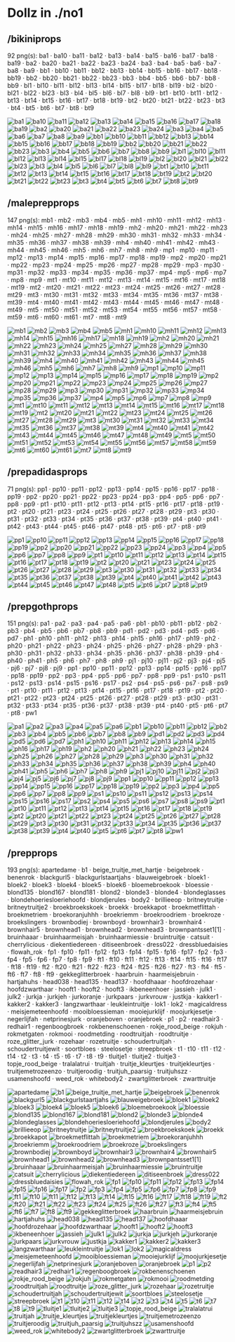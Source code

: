 # Dollz in ./no1

## /bikiniprops

92 png(s): ba1 · ba10 · ba11 · ba12 · ba13 · ba14 · ba15 · ba16 · ba17 · ba18 · ba19 · ba2 · ba20 · ba21 · ba22 · ba23 · ba24 · ba3 · ba4 · ba5 · ba6 · ba7 · ba8 · ba9 · bb1 · bb10 · bb11 · bb12 · bb13 · bb14 · bb15 · bb16 · bb17 · bb18 · bb19 · bb2 · bb20 · bb21 · bb22 · bb23 · bb3 · bb4 · bb5 · bb6 · bb7 · bb8 · bb9 · bl1 · bl10 · bl11 · bl12 · bl13 · bl14 · bl15 · bl17 · bl18 · bl19 · bl2 · bl20 · bl21 · bl22 · bl23 · bl3 · bl4 · bl5 · bl6 · bl7 · bl8 · bl9 · bt1 · bt10 · bt11 · bt12 · bt13 · bt14 · bt15 · bt16 · bt17 · bt18 · bt19 · bt2 · bt20 · bt21 · bt22 · bt23 · bt3 · bt4 · bt5 · bt6 · bt7 · bt8 · bt9

![](bikiniprops/ba1.png "ba1") ![](bikiniprops/ba10.png "ba10") ![](bikiniprops/ba11.png "ba11") ![](bikiniprops/ba12.png "ba12") ![](bikiniprops/ba13.png "ba13") ![](bikiniprops/ba14.png "ba14") ![](bikiniprops/ba15.png "ba15") ![](bikiniprops/ba16.png "ba16") ![](bikiniprops/ba17.png "ba17") ![](bikiniprops/ba18.png "ba18") ![](bikiniprops/ba19.png "ba19") ![](bikiniprops/ba2.png "ba2") ![](bikiniprops/ba20.png "ba20") ![](bikiniprops/ba21.png "ba21") ![](bikiniprops/ba22.png "ba22") ![](bikiniprops/ba23.png "ba23") ![](bikiniprops/ba24.png "ba24") ![](bikiniprops/ba3.png "ba3") ![](bikiniprops/ba4.png "ba4") ![](bikiniprops/ba5.png "ba5") ![](bikiniprops/ba6.png "ba6") ![](bikiniprops/ba7.png "ba7") ![](bikiniprops/ba8.png "ba8") ![](bikiniprops/ba9.png "ba9") ![](bikiniprops/bb1.png "bb1") ![](bikiniprops/bb10.png "bb10") ![](bikiniprops/bb11.png "bb11") ![](bikiniprops/bb12.png "bb12") ![](bikiniprops/bb13.png "bb13") ![](bikiniprops/bb14.png "bb14") ![](bikiniprops/bb15.png "bb15") ![](bikiniprops/bb16.png "bb16") ![](bikiniprops/bb17.png "bb17") ![](bikiniprops/bb18.png "bb18") ![](bikiniprops/bb19.png "bb19") ![](bikiniprops/bb2.png "bb2") ![](bikiniprops/bb20.png "bb20") ![](bikiniprops/bb21.png "bb21") ![](bikiniprops/bb22.png "bb22") ![](bikiniprops/bb23.png "bb23") ![](bikiniprops/bb3.png "bb3") ![](bikiniprops/bb4.png "bb4") ![](bikiniprops/bb5.png "bb5") ![](bikiniprops/bb6.png "bb6") ![](bikiniprops/bb7.png "bb7") ![](bikiniprops/bb8.png "bb8") ![](bikiniprops/bb9.png "bb9") ![](bikiniprops/bl1.png "bl1") ![](bikiniprops/bl10.png "bl10") ![](bikiniprops/bl11.png "bl11") ![](bikiniprops/bl12.png "bl12") ![](bikiniprops/bl13.png "bl13") ![](bikiniprops/bl14.png "bl14") ![](bikiniprops/bl15.png "bl15") ![](bikiniprops/bl17.png "bl17") ![](bikiniprops/bl18.png "bl18") ![](bikiniprops/bl19.png "bl19") ![](bikiniprops/bl2.png "bl2") ![](bikiniprops/bl20.png "bl20") ![](bikiniprops/bl21.png "bl21") ![](bikiniprops/bl22.png "bl22") ![](bikiniprops/bl23.png "bl23") ![](bikiniprops/bl3.png "bl3") ![](bikiniprops/bl4.png "bl4") ![](bikiniprops/bl5.png "bl5") ![](bikiniprops/bl6.png "bl6") ![](bikiniprops/bl7.png "bl7") ![](bikiniprops/bl8.png "bl8") ![](bikiniprops/bl9.png "bl9") ![](bikiniprops/bt1.png "bt1") ![](bikiniprops/bt10.png "bt10") ![](bikiniprops/bt11.png "bt11") ![](bikiniprops/bt12.png "bt12") ![](bikiniprops/bt13.png "bt13") ![](bikiniprops/bt14.png "bt14") ![](bikiniprops/bt15.png "bt15") ![](bikiniprops/bt16.png "bt16") ![](bikiniprops/bt17.png "bt17") ![](bikiniprops/bt18.png "bt18") ![](bikiniprops/bt19.png "bt19") ![](bikiniprops/bt2.png "bt2") ![](bikiniprops/bt20.png "bt20") ![](bikiniprops/bt21.png "bt21") ![](bikiniprops/bt22.png "bt22") ![](bikiniprops/bt23.png "bt23") ![](bikiniprops/bt3.png "bt3") ![](bikiniprops/bt4.png "bt4") ![](bikiniprops/bt5.png "bt5") ![](bikiniprops/bt6.png "bt6") ![](bikiniprops/bt7.png "bt7") ![](bikiniprops/bt8.png "bt8") ![](bikiniprops/bt9.png "bt9")

## /maleprepprops

147 png(s): mb1 · mb2 · mb3 · mb4 · mb5 · mh1 · mh10 · mh11 · mh12 · mh13 · mh14 · mh15 · mh16 · mh17 · mh18 · mh19 · mh2 · mh20 · mh21 · mh22 · mh23 · mh24 · mh25 · mh27 · mh28 · mh29 · mh30 · mh31 · mh32 · mh33 · mh34 · mh35 · mh36 · mh37 · mh38 · mh39 · mh4 · mh40 · mh41 · mh42 · mh43 · mh44 · mh45 · mh46 · mh5 · mh6 · mh7 · mh8 · mh9 · mp1 · mp10 · mp11 · mp12 · mp13 · mp14 · mp15 · mp16 · mp17 · mp18 · mp19 · mp2 · mp20 · mp21 · mp22 · mp23 · mp24 · mp25 · mp26 · mp27 · mp28 · mp29 · mp3 · mp30 · mp31 · mp32 · mp33 · mp34 · mp35 · mp36 · mp37 · mp4 · mp5 · mp6 · mp7 · mp8 · mp9 · mt1 · mt10 · mt11 · mt12 · mt13 · mt14 · mt15 · mt16 · mt17 · mt18 · mt19 · mt2 · mt20 · mt21 · mt22 · mt23 · mt24 · mt25 · mt26 · mt27 · mt28 · mt29 · mt3 · mt30 · mt31 · mt32 · mt33 · mt34 · mt35 · mt36 · mt37 · mt38 · mt39 · mt4 · mt40 · mt41 · mt42 · mt43 · mt44 · mt45 · mt46 · mt47 · mt48 · mt49 · mt5 · mt50 · mt51 · mt52 · mt53 · mt54 · mt55 · mt56 · mt57 · mt58 · mt59 · mt6 · mt60 · mt61 · mt7 · mt8 · mt9

![](maleprepprops/mb1.png "mb1") ![](maleprepprops/mb2.png "mb2") ![](maleprepprops/mb3.png "mb3") ![](maleprepprops/mb4.png "mb4") ![](maleprepprops/mb5.png "mb5") ![](maleprepprops/mh1.png "mh1") ![](maleprepprops/mh10.png "mh10") ![](maleprepprops/mh11.png "mh11") ![](maleprepprops/mh12.png "mh12") ![](maleprepprops/mh13.png "mh13") ![](maleprepprops/mh14.png "mh14") ![](maleprepprops/mh15.png "mh15") ![](maleprepprops/mh16.png "mh16") ![](maleprepprops/mh17.png "mh17") ![](maleprepprops/mh18.png "mh18") ![](maleprepprops/mh19.png "mh19") ![](maleprepprops/mh2.png "mh2") ![](maleprepprops/mh20.png "mh20") ![](maleprepprops/mh21.png "mh21") ![](maleprepprops/mh22.png "mh22") ![](maleprepprops/mh23.png "mh23") ![](maleprepprops/mh24.png "mh24") ![](maleprepprops/mh25.png "mh25") ![](maleprepprops/mh27.png "mh27") ![](maleprepprops/mh28.png "mh28") ![](maleprepprops/mh29.png "mh29") ![](maleprepprops/mh30.png "mh30") ![](maleprepprops/mh31.png "mh31") ![](maleprepprops/mh32.png "mh32") ![](maleprepprops/mh33.png "mh33") ![](maleprepprops/mh34.png "mh34") ![](maleprepprops/mh35.png "mh35") ![](maleprepprops/mh36.png "mh36") ![](maleprepprops/mh37.png "mh37") ![](maleprepprops/mh38.png "mh38") ![](maleprepprops/mh39.png "mh39") ![](maleprepprops/mh4.png "mh4") ![](maleprepprops/mh40.png "mh40") ![](maleprepprops/mh41.png "mh41") ![](maleprepprops/mh42.png "mh42") ![](maleprepprops/mh43.png "mh43") ![](maleprepprops/mh44.png "mh44") ![](maleprepprops/mh45.png "mh45") ![](maleprepprops/mh46.png "mh46") ![](maleprepprops/mh5.png "mh5") ![](maleprepprops/mh6.png "mh6") ![](maleprepprops/mh7.png "mh7") ![](maleprepprops/mh8.png "mh8") ![](maleprepprops/mh9.png "mh9") ![](maleprepprops/mp1.png "mp1") ![](maleprepprops/mp10.png "mp10") ![](maleprepprops/mp11.png "mp11") ![](maleprepprops/mp12.png "mp12") ![](maleprepprops/mp13.png "mp13") ![](maleprepprops/mp14.png "mp14") ![](maleprepprops/mp15.png "mp15") ![](maleprepprops/mp16.png "mp16") ![](maleprepprops/mp17.png "mp17") ![](maleprepprops/mp18.png "mp18") ![](maleprepprops/mp19.png "mp19") ![](maleprepprops/mp2.png "mp2") ![](maleprepprops/mp20.png "mp20") ![](maleprepprops/mp21.png "mp21") ![](maleprepprops/mp22.png "mp22") ![](maleprepprops/mp23.png "mp23") ![](maleprepprops/mp24.png "mp24") ![](maleprepprops/mp25.png "mp25") ![](maleprepprops/mp26.png "mp26") ![](maleprepprops/mp27.png "mp27") ![](maleprepprops/mp28.png "mp28") ![](maleprepprops/mp29.png "mp29") ![](maleprepprops/mp3.png "mp3") ![](maleprepprops/mp30.png "mp30") ![](maleprepprops/mp31.png "mp31") ![](maleprepprops/mp32.png "mp32") ![](maleprepprops/mp33.png "mp33") ![](maleprepprops/mp34.png "mp34") ![](maleprepprops/mp35.png "mp35") ![](maleprepprops/mp36.png "mp36") ![](maleprepprops/mp37.png "mp37") ![](maleprepprops/mp4.png "mp4") ![](maleprepprops/mp5.png "mp5") ![](maleprepprops/mp6.png "mp6") ![](maleprepprops/mp7.png "mp7") ![](maleprepprops/mp8.png "mp8") ![](maleprepprops/mp9.png "mp9") ![](maleprepprops/mt1.png "mt1") ![](maleprepprops/mt10.png "mt10") ![](maleprepprops/mt11.png "mt11") ![](maleprepprops/mt12.png "mt12") ![](maleprepprops/mt13.png "mt13") ![](maleprepprops/mt14.png "mt14") ![](maleprepprops/mt15.png "mt15") ![](maleprepprops/mt16.png "mt16") ![](maleprepprops/mt17.png "mt17") ![](maleprepprops/mt18.png "mt18") ![](maleprepprops/mt19.png "mt19") ![](maleprepprops/mt2.png "mt2") ![](maleprepprops/mt20.png "mt20") ![](maleprepprops/mt21.png "mt21") ![](maleprepprops/mt22.png "mt22") ![](maleprepprops/mt23.png "mt23") ![](maleprepprops/mt24.png "mt24") ![](maleprepprops/mt25.png "mt25") ![](maleprepprops/mt26.png "mt26") ![](maleprepprops/mt27.png "mt27") ![](maleprepprops/mt28.png "mt28") ![](maleprepprops/mt29.png "mt29") ![](maleprepprops/mt3.png "mt3") ![](maleprepprops/mt30.png "mt30") ![](maleprepprops/mt31.png "mt31") ![](maleprepprops/mt32.png "mt32") ![](maleprepprops/mt33.png "mt33") ![](maleprepprops/mt34.png "mt34") ![](maleprepprops/mt35.png "mt35") ![](maleprepprops/mt36.png "mt36") ![](maleprepprops/mt37.png "mt37") ![](maleprepprops/mt38.png "mt38") ![](maleprepprops/mt39.png "mt39") ![](maleprepprops/mt4.png "mt4") ![](maleprepprops/mt40.png "mt40") ![](maleprepprops/mt41.png "mt41") ![](maleprepprops/mt42.png "mt42") ![](maleprepprops/mt43.png "mt43") ![](maleprepprops/mt44.png "mt44") ![](maleprepprops/mt45.png "mt45") ![](maleprepprops/mt46.png "mt46") ![](maleprepprops/mt47.png "mt47") ![](maleprepprops/mt48.png "mt48") ![](maleprepprops/mt49.png "mt49") ![](maleprepprops/mt5.png "mt5") ![](maleprepprops/mt50.png "mt50") ![](maleprepprops/mt51.png "mt51") ![](maleprepprops/mt52.png "mt52") ![](maleprepprops/mt53.png "mt53") ![](maleprepprops/mt54.png "mt54") ![](maleprepprops/mt55.png "mt55") ![](maleprepprops/mt56.png "mt56") ![](maleprepprops/mt57.png "mt57") ![](maleprepprops/mt58.png "mt58") ![](maleprepprops/mt59.png "mt59") ![](maleprepprops/mt6.png "mt6") ![](maleprepprops/mt60.png "mt60") ![](maleprepprops/mt61.png "mt61") ![](maleprepprops/mt7.png "mt7") ![](maleprepprops/mt8.png "mt8") ![](maleprepprops/mt9.png "mt9")

## /prepadidasprops

71 png(s): pp1 · pp10 · pp11 · pp12 · pp13 · pp14 · pp15 · pp16 · pp17 · pp18 · pp19 · pp2 · pp20 · pp21 · pp22 · pp23 · pp24 · pp3 · pp4 · pp5 · pp6 · pp7 · pp8 · pp9 · pt1 · pt10 · pt11 · pt12 · pt13 · pt14 · pt15 · pt16 · pt17 · pt18 · pt19 · pt2 · pt20 · pt21 · pt23 · pt24 · pt25 · pt26 · pt27 · pt28 · pt29 · pt3 · pt30 · pt31 · pt32 · pt33 · pt34 · pt35 · pt36 · pt37 · pt38 · pt39 · pt4 · pt40 · pt41 · pt42 · pt43 · pt44 · pt45 · pt46 · pt47 · pt48 · pt5 · pt6 · pt7 · pt8 · pt9

![](prepadidasprops/pp1.png "pp1") ![](prepadidasprops/pp10.png "pp10") ![](prepadidasprops/pp11.png "pp11") ![](prepadidasprops/pp12.png "pp12") ![](prepadidasprops/pp13.png "pp13") ![](prepadidasprops/pp14.png "pp14") ![](prepadidasprops/pp15.png "pp15") ![](prepadidasprops/pp16.png "pp16") ![](prepadidasprops/pp17.png "pp17") ![](prepadidasprops/pp18.png "pp18") ![](prepadidasprops/pp19.png "pp19") ![](prepadidasprops/pp2.png "pp2") ![](prepadidasprops/pp20.png "pp20") ![](prepadidasprops/pp21.png "pp21") ![](prepadidasprops/pp22.png "pp22") ![](prepadidasprops/pp23.png "pp23") ![](prepadidasprops/pp24.png "pp24") ![](prepadidasprops/pp3.png "pp3") ![](prepadidasprops/pp4.png "pp4") ![](prepadidasprops/pp5.png "pp5") ![](prepadidasprops/pp6.png "pp6") ![](prepadidasprops/pp7.png "pp7") ![](prepadidasprops/pp8.png "pp8") ![](prepadidasprops/pp9.png "pp9") ![](prepadidasprops/pt1.png "pt1") ![](prepadidasprops/pt10.png "pt10") ![](prepadidasprops/pt11.png "pt11") ![](prepadidasprops/pt12.png "pt12") ![](prepadidasprops/pt13.png "pt13") ![](prepadidasprops/pt14.png "pt14") ![](prepadidasprops/pt15.png "pt15") ![](prepadidasprops/pt16.png "pt16") ![](prepadidasprops/pt17.png "pt17") ![](prepadidasprops/pt18.png "pt18") ![](prepadidasprops/pt19.png "pt19") ![](prepadidasprops/pt2.png "pt2") ![](prepadidasprops/pt20.png "pt20") ![](prepadidasprops/pt21.png "pt21") ![](prepadidasprops/pt23.png "pt23") ![](prepadidasprops/pt24.png "pt24") ![](prepadidasprops/pt25.png "pt25") ![](prepadidasprops/pt26.png "pt26") ![](prepadidasprops/pt27.png "pt27") ![](prepadidasprops/pt28.png "pt28") ![](prepadidasprops/pt29.png "pt29") ![](prepadidasprops/pt3.png "pt3") ![](prepadidasprops/pt30.png "pt30") ![](prepadidasprops/pt31.png "pt31") ![](prepadidasprops/pt32.png "pt32") ![](prepadidasprops/pt33.png "pt33") ![](prepadidasprops/pt34.png "pt34") ![](prepadidasprops/pt35.png "pt35") ![](prepadidasprops/pt36.png "pt36") ![](prepadidasprops/pt37.png "pt37") ![](prepadidasprops/pt38.png "pt38") ![](prepadidasprops/pt39.png "pt39") ![](prepadidasprops/pt4.png "pt4") ![](prepadidasprops/pt40.png "pt40") ![](prepadidasprops/pt41.png "pt41") ![](prepadidasprops/pt42.png "pt42") ![](prepadidasprops/pt43.png "pt43") ![](prepadidasprops/pt44.png "pt44") ![](prepadidasprops/pt45.png "pt45") ![](prepadidasprops/pt46.png "pt46") ![](prepadidasprops/pt47.png "pt47") ![](prepadidasprops/pt48.png "pt48") ![](prepadidasprops/pt5.png "pt5") ![](prepadidasprops/pt6.png "pt6") ![](prepadidasprops/pt7.png "pt7") ![](prepadidasprops/pt8.png "pt8") ![](prepadidasprops/pt9.png "pt9")

## /prepgothprops

151 png(s): pa1 · pa2 · pa3 · pa4 · pa5 · pa6 · pb1 · pb10 · pb11 · pb12 · pb2 · pb3 · pb4 · pb5 · pb6 · pb7 · pb8 · pb9 · pd1 · pd2 · pd3 · pd4 · pd5 · pd6 · pd7 · ph1 · ph10 · ph11 · ph12 · ph13 · ph14 · ph15 · ph16 · ph17 · ph19 · ph2 · ph20 · ph21 · ph22 · ph23 · ph24 · ph25 · ph26 · ph27 · ph28 · ph29 · ph3 · ph30 · ph31 · ph32 · ph33 · ph34 · ph35 · ph36 · ph37 · ph38 · ph39 · ph4 · ph40 · ph41 · ph5 · ph6 · ph7 · ph8 · ph9 · pj1 · pj10 · pj11 · pj2 · pj3 · pj4 · pj5 · pj6 · pj7 · pj8 · pj9 · pp1 · pp10 · pp11 · pp12 · pp13 · pp14 · pp15 · pp16 · pp17 · pp18 · pp19 · pp2 · pp3 · pp4 · pp5 · pp6 · pp7 · pp8 · pp9 · ps1 · ps10 · ps11 · ps12 · ps13 · ps14 · ps15 · ps16 · ps17 · ps2 · ps4 · ps5 · ps6 · ps7 · ps8 · ps9 · pt1 · pt10 · pt11 · pt12 · pt13 · pt14 · pt15 · pt16 · pt17 · pt18 · pt19 · pt2 · pt20 · pt21 · pt22 · pt23 · pt24 · pt25 · pt26 · pt27 · pt28 · pt29 · pt3 · pt30 · pt31 · pt32 · pt33 · pt34 · pt35 · pt36 · pt37 · pt38 · pt39 · pt4 · pt40 · pt5 · pt6 · pt7 · pt8 · pw1

![](prepgothprops/pa1.png "pa1") ![](prepgothprops/pa2.png "pa2") ![](prepgothprops/pa3.png "pa3") ![](prepgothprops/pa4.png "pa4") ![](prepgothprops/pa5.png "pa5") ![](prepgothprops/pa6.png "pa6") ![](prepgothprops/pb1.png "pb1") ![](prepgothprops/pb10.png "pb10") ![](prepgothprops/pb11.png "pb11") ![](prepgothprops/pb12.png "pb12") ![](prepgothprops/pb2.png "pb2") ![](prepgothprops/pb3.png "pb3") ![](prepgothprops/pb4.png "pb4") ![](prepgothprops/pb5.png "pb5") ![](prepgothprops/pb6.png "pb6") ![](prepgothprops/pb7.png "pb7") ![](prepgothprops/pb8.png "pb8") ![](prepgothprops/pb9.png "pb9") ![](prepgothprops/pd1.png "pd1") ![](prepgothprops/pd2.png "pd2") ![](prepgothprops/pd3.png "pd3") ![](prepgothprops/pd4.png "pd4") ![](prepgothprops/pd5.png "pd5") ![](prepgothprops/pd6.png "pd6") ![](prepgothprops/pd7.png "pd7") ![](prepgothprops/ph1.png "ph1") ![](prepgothprops/ph10.png "ph10") ![](prepgothprops/ph11.png "ph11") ![](prepgothprops/ph12.png "ph12") ![](prepgothprops/ph13.png "ph13") ![](prepgothprops/ph14.png "ph14") ![](prepgothprops/ph15.png "ph15") ![](prepgothprops/ph16.png "ph16") ![](prepgothprops/ph17.png "ph17") ![](prepgothprops/ph19.png "ph19") ![](prepgothprops/ph2.png "ph2") ![](prepgothprops/ph20.png "ph20") ![](prepgothprops/ph21.png "ph21") ![](prepgothprops/ph22.png "ph22") ![](prepgothprops/ph23.png "ph23") ![](prepgothprops/ph24.png "ph24") ![](prepgothprops/ph25.png "ph25") ![](prepgothprops/ph26.png "ph26") ![](prepgothprops/ph27.png "ph27") ![](prepgothprops/ph28.png "ph28") ![](prepgothprops/ph29.png "ph29") ![](prepgothprops/ph3.png "ph3") ![](prepgothprops/ph30.png "ph30") ![](prepgothprops/ph31.png "ph31") ![](prepgothprops/ph32.png "ph32") ![](prepgothprops/ph33.png "ph33") ![](prepgothprops/ph34.png "ph34") ![](prepgothprops/ph35.png "ph35") ![](prepgothprops/ph36.png "ph36") ![](prepgothprops/ph37.png "ph37") ![](prepgothprops/ph38.png "ph38") ![](prepgothprops/ph39.png "ph39") ![](prepgothprops/ph4.png "ph4") ![](prepgothprops/ph40.png "ph40") ![](prepgothprops/ph41.png "ph41") ![](prepgothprops/ph5.png "ph5") ![](prepgothprops/ph6.png "ph6") ![](prepgothprops/ph7.png "ph7") ![](prepgothprops/ph8.png "ph8") ![](prepgothprops/ph9.png "ph9") ![](prepgothprops/pj1.png "pj1") ![](prepgothprops/pj10.png "pj10") ![](prepgothprops/pj11.png "pj11") ![](prepgothprops/pj2.png "pj2") ![](prepgothprops/pj3.png "pj3") ![](prepgothprops/pj4.png "pj4") ![](prepgothprops/pj5.png "pj5") ![](prepgothprops/pj6.png "pj6") ![](prepgothprops/pj7.png "pj7") ![](prepgothprops/pj8.png "pj8") ![](prepgothprops/pj9.png "pj9") ![](prepgothprops/pp1.png "pp1") ![](prepgothprops/pp10.png "pp10") ![](prepgothprops/pp11.png "pp11") ![](prepgothprops/pp12.png "pp12") ![](prepgothprops/pp13.png "pp13") ![](prepgothprops/pp14.png "pp14") ![](prepgothprops/pp15.png "pp15") ![](prepgothprops/pp16.png "pp16") ![](prepgothprops/pp17.png "pp17") ![](prepgothprops/pp18.png "pp18") ![](prepgothprops/pp19.png "pp19") ![](prepgothprops/pp2.png "pp2") ![](prepgothprops/pp3.png "pp3") ![](prepgothprops/pp4.png "pp4") ![](prepgothprops/pp5.png "pp5") ![](prepgothprops/pp6.png "pp6") ![](prepgothprops/pp7.png "pp7") ![](prepgothprops/pp8.png "pp8") ![](prepgothprops/pp9.png "pp9") ![](prepgothprops/ps1.png "ps1") ![](prepgothprops/ps10.png "ps10") ![](prepgothprops/ps11.png "ps11") ![](prepgothprops/ps12.png "ps12") ![](prepgothprops/ps13.png "ps13") ![](prepgothprops/ps14.png "ps14") ![](prepgothprops/ps15.png "ps15") ![](prepgothprops/ps16.png "ps16") ![](prepgothprops/ps17.png "ps17") ![](prepgothprops/ps2.png "ps2") ![](prepgothprops/ps4.png "ps4") ![](prepgothprops/ps5.png "ps5") ![](prepgothprops/ps6.png "ps6") ![](prepgothprops/ps7.png "ps7") ![](prepgothprops/ps8.png "ps8") ![](prepgothprops/ps9.png "ps9") ![](prepgothprops/pt1.png "pt1") ![](prepgothprops/pt10.png "pt10") ![](prepgothprops/pt11.png "pt11") ![](prepgothprops/pt12.png "pt12") ![](prepgothprops/pt13.png "pt13") ![](prepgothprops/pt14.png "pt14") ![](prepgothprops/pt15.png "pt15") ![](prepgothprops/pt16.png "pt16") ![](prepgothprops/pt17.png "pt17") ![](prepgothprops/pt18.png "pt18") ![](prepgothprops/pt19.png "pt19") ![](prepgothprops/pt2.png "pt2") ![](prepgothprops/pt20.png "pt20") ![](prepgothprops/pt21.png "pt21") ![](prepgothprops/pt22.png "pt22") ![](prepgothprops/pt23.png "pt23") ![](prepgothprops/pt24.png "pt24") ![](prepgothprops/pt25.png "pt25") ![](prepgothprops/pt26.png "pt26") ![](prepgothprops/pt27.png "pt27") ![](prepgothprops/pt28.png "pt28") ![](prepgothprops/pt29.png "pt29") ![](prepgothprops/pt3.png "pt3") ![](prepgothprops/pt30.png "pt30") ![](prepgothprops/pt31.png "pt31") ![](prepgothprops/pt32.png "pt32") ![](prepgothprops/pt33.png "pt33") ![](prepgothprops/pt34.png "pt34") ![](prepgothprops/pt35.png "pt35") ![](prepgothprops/pt36.png "pt36") ![](prepgothprops/pt37.png "pt37") ![](prepgothprops/pt38.png "pt38") ![](prepgothprops/pt39.png "pt39") ![](prepgothprops/pt4.png "pt4") ![](prepgothprops/pt40.png "pt40") ![](prepgothprops/pt5.png "pt5") ![](prepgothprops/pt6.png "pt6") ![](prepgothprops/pt7.png "pt7") ![](prepgothprops/pt8.png "pt8") ![](prepgothprops/pw1.png "pw1")

## /prepprops

193 png(s): apartedame · b1 · beige_truitje_met_hartje · beigebroek · benenrok · blackgurl5 · blackgurlstaartjahs · blauweigebroek · bloek1 · bloek2 · bloek3 · bloek4 · bloek5 · bloek6 · bloemebroekook · bloessie · blond135 · blond167 · blond181 · blond2 · blonde3 · blonde4 · blondeglasses · blondehoeriesloeriehoofd · blondjerules · body2 · brillieeop · britneytruitje · britneytruitje2 · broekbroekskoek · broekk · broekkapot · broekmetflittah · broekmetriem · broekoranjuhhh · broekriemm · broekroodriem · broekroze · broekslingers · brownbodiej · brownboyd · brownhair3 · brownhair4 · brownhair5 · brownhead1 · brownhead2 · brownhead3 · brownpantsset1[1] · bruinhaaar · bruinhaarmeisjah · bruinhaarmiessie · bruintruitje · catsuit · cherrylicious · diekentiedereen · ditiseenbroek · dress022 · dressbluedaisies · flowah_rok · fp1 · fp10 · fp11 · fp12 · fp13 · fp14 · fp15 · fp16 · fp17 · fp2 · fp3 · fp4 · fp5 · fp6 · fp7 · fp8 · fp9 · ft1 · ft10 · ft11 · ft12 · ft13 · ft14 · ft15 · ft16 · ft17 · ft18 · ft19 · ft2 · ft20 · ft21 · ft22 · ft23 · ft24 · ft25 · ft26 · ft27 · ft3 · ft4 · ft5 · ft6 · ft7 · ft8 · ft9 · gekkeglitterbroek · haarbruin · haarmeisjebruin · hartjahuhs · head038 · head135 · head137 · hoofdhaaar · hoofdrozehaar · hoofdzwarthaar · hooft1 · hooft2 · hooft3 · ikbeneenhoer · jassieh · julk1 · julk2 · jurkja · jurkjeh · jurkoranje · jurkpaars · jurkvrouw · justkja · kakker1 · kakker2 · kakker3 · langzwarthaar · leukleintruitje · lok1 · lok2 · magicaldress · meisjemeteenhoofd · mooibloessieman · mooiejurklijf · moojurkjesetje · negerlijfah · netprinesjurk · oranjeboven · oranjebroek · p1 · p2 · readhair3 · redhair1 · regenboogbroek · rokbenenschoenen · rokje_rood_beige · rokjuh · rokmetgaten · rokmooi · roodmetding · roodtruitjah · roodtruitje · roze_glitter_jurk · rozehaar · rozetruitje · schoudertruitjah · schoudertruitjewit · soortbloes · steelosetje · streepbroek · t1 · t10 · t11 · t12 · t14 · t2 · t3 · t4 · t5 · t6 · t7 · t8 · t9 · tluitje1 · tluitje2 · tluitje3 · topje_rood_beige · tralalatrui · truitjah · truitje_kleurtjes · truitjekleurtjes · truitjemetrozeenzo · truitjeroodig · truitjuh_paarsig · truitjuhszz · usamenshoofd · weed_rok · whitebody2 · zwartglitterbroek · zwarttruitje

![](prepprops/apartedame.png "apartedame") ![](prepprops/b1.png "b1") ![](prepprops/beige_truitje_met_hartje.png "beige_truitje_met_hartje") ![](prepprops/beigebroek.png "beigebroek") ![](prepprops/benenrok.png "benenrok") ![](prepprops/blackgurl5.png "blackgurl5") ![](prepprops/blackgurlstaartjahs.png "blackgurlstaartjahs") ![](prepprops/blauweigebroek.png "blauweigebroek") ![](prepprops/bloek1.png "bloek1") ![](prepprops/bloek2.png "bloek2") ![](prepprops/bloek3.png "bloek3") ![](prepprops/bloek4.png "bloek4") ![](prepprops/bloek5.png "bloek5") ![](prepprops/bloek6.png "bloek6") ![](prepprops/bloemebroekook.png "bloemebroekook") ![](prepprops/bloessie.png "bloessie") ![](prepprops/blond135.png "blond135") ![](prepprops/blond167.png "blond167") ![](prepprops/blond181.png "blond181") ![](prepprops/blond2.png "blond2") ![](prepprops/blonde3.png "blonde3") ![](prepprops/blonde4.png "blonde4") ![](prepprops/blondeglasses.png "blondeglasses") ![](prepprops/blondehoeriesloeriehoofd.png "blondehoeriesloeriehoofd") ![](prepprops/blondjerules.png "blondjerules") ![](prepprops/body2.png "body2") ![](prepprops/brillieeop.png "brillieeop") ![](prepprops/britneytruitje.png "britneytruitje") ![](prepprops/britneytruitje2.png "britneytruitje2") ![](prepprops/broekbroekskoek.png "broekbroekskoek") ![](prepprops/broekk.png "broekk") ![](prepprops/broekkapot.png "broekkapot") ![](prepprops/broekmetflittah.png "broekmetflittah") ![](prepprops/broekmetriem.png "broekmetriem") ![](prepprops/broekoranjuhhh.png "broekoranjuhhh") ![](prepprops/broekriemm.png "broekriemm") ![](prepprops/broekroodriem.png "broekroodriem") ![](prepprops/broekroze.png "broekroze") ![](prepprops/broekslingers.png "broekslingers") ![](prepprops/brownbodiej.png "brownbodiej") ![](prepprops/brownboyd.png "brownboyd") ![](prepprops/brownhair3.png "brownhair3") ![](prepprops/brownhair4.png "brownhair4") ![](prepprops/brownhair5.png "brownhair5") ![](prepprops/brownhead1.png "brownhead1") ![](prepprops/brownhead2.png "brownhead2") ![](prepprops/brownhead3.png "brownhead3") ![](prepprops/brownpantsset1[1].png "brownpantsset1[1]") ![](prepprops/bruinhaaar.png "bruinhaaar") ![](prepprops/bruinhaarmeisjah.png "bruinhaarmeisjah") ![](prepprops/bruinhaarmiessie.png "bruinhaarmiessie") ![](prepprops/bruintruitje.png "bruintruitje") ![](prepprops/catsuit.png "catsuit") ![](prepprops/cherrylicious.png "cherrylicious") ![](prepprops/diekentiedereen.png "diekentiedereen") ![](prepprops/ditiseenbroek.png "ditiseenbroek") ![](prepprops/dress022.png "dress022") ![](prepprops/dressbluedaisies.png "dressbluedaisies") ![](prepprops/flowah_rok.png "flowah_rok") ![](prepprops/fp1.png "fp1") ![](prepprops/fp10.png "fp10") ![](prepprops/fp11.png "fp11") ![](prepprops/fp12.png "fp12") ![](prepprops/fp13.png "fp13") ![](prepprops/fp14.png "fp14") ![](prepprops/fp15.png "fp15") ![](prepprops/fp16.png "fp16") ![](prepprops/fp17.png "fp17") ![](prepprops/fp2.png "fp2") ![](prepprops/fp3.png "fp3") ![](prepprops/fp4.png "fp4") ![](prepprops/fp5.png "fp5") ![](prepprops/fp6.png "fp6") ![](prepprops/fp7.png "fp7") ![](prepprops/fp8.png "fp8") ![](prepprops/fp9.png "fp9") ![](prepprops/ft1.png "ft1") ![](prepprops/ft10.png "ft10") ![](prepprops/ft11.png "ft11") ![](prepprops/ft12.png "ft12") ![](prepprops/ft13.png "ft13") ![](prepprops/ft14.png "ft14") ![](prepprops/ft15.png "ft15") ![](prepprops/ft16.png "ft16") ![](prepprops/ft17.png "ft17") ![](prepprops/ft18.png "ft18") ![](prepprops/ft19.png "ft19") ![](prepprops/ft2.png "ft2") ![](prepprops/ft20.png "ft20") ![](prepprops/ft21.png "ft21") ![](prepprops/ft22.png "ft22") ![](prepprops/ft23.png "ft23") ![](prepprops/ft24.png "ft24") ![](prepprops/ft25.png "ft25") ![](prepprops/ft26.png "ft26") ![](prepprops/ft27.png "ft27") ![](prepprops/ft3.png "ft3") ![](prepprops/ft4.png "ft4") ![](prepprops/ft5.png "ft5") ![](prepprops/ft6.png "ft6") ![](prepprops/ft7.png "ft7") ![](prepprops/ft8.png "ft8") ![](prepprops/ft9.png "ft9") ![](prepprops/gekkeglitterbroek.png "gekkeglitterbroek") ![](prepprops/haarbruin.png "haarbruin") ![](prepprops/haarmeisjebruin.png "haarmeisjebruin") ![](prepprops/hartjahuhs.png "hartjahuhs") ![](prepprops/head038.png "head038") ![](prepprops/head135.png "head135") ![](prepprops/head137.png "head137") ![](prepprops/hoofdhaaar.png "hoofdhaaar") ![](prepprops/hoofdrozehaar.png "hoofdrozehaar") ![](prepprops/hoofdzwarthaar.png "hoofdzwarthaar") ![](prepprops/hooft1.png "hooft1") ![](prepprops/hooft2.png "hooft2") ![](prepprops/hooft3.png "hooft3") ![](prepprops/ikbeneenhoer.png "ikbeneenhoer") ![](prepprops/jassieh.png "jassieh") ![](prepprops/julk1.png "julk1") ![](prepprops/julk2.png "julk2") ![](prepprops/jurkja.png "jurkja") ![](prepprops/jurkjeh.png "jurkjeh") ![](prepprops/jurkoranje.png "jurkoranje") ![](prepprops/jurkpaars.png "jurkpaars") ![](prepprops/jurkvrouw.png "jurkvrouw") ![](prepprops/justkja.png "justkja") ![](prepprops/kakker1.png "kakker1") ![](prepprops/kakker2.png "kakker2") ![](prepprops/kakker3.png "kakker3") ![](prepprops/langzwarthaar.png "langzwarthaar") ![](prepprops/leukleintruitje.png "leukleintruitje") ![](prepprops/lok1.png "lok1") ![](prepprops/lok2.png "lok2") ![](prepprops/magicaldress.png "magicaldress") ![](prepprops/meisjemeteenhoofd.png "meisjemeteenhoofd") ![](prepprops/mooibloessieman.png "mooibloessieman") ![](prepprops/mooiejurklijf.png "mooiejurklijf") ![](prepprops/moojurkjesetje.png "moojurkjesetje") ![](prepprops/negerlijfah.png "negerlijfah") ![](prepprops/netprinesjurk.png "netprinesjurk") ![](prepprops/oranjeboven.png "oranjeboven") ![](prepprops/oranjebroek.png "oranjebroek") ![](prepprops/p1.png "p1") ![](prepprops/p2.png "p2") ![](prepprops/readhair3.png "readhair3") ![](prepprops/redhair1.png "redhair1") ![](prepprops/regenboogbroek.png "regenboogbroek") ![](prepprops/rokbenenschoenen.png "rokbenenschoenen") ![](prepprops/rokje_rood_beige.png "rokje_rood_beige") ![](prepprops/rokjuh.png "rokjuh") ![](prepprops/rokmetgaten.png "rokmetgaten") ![](prepprops/rokmooi.png "rokmooi") ![](prepprops/roodmetding.png "roodmetding") ![](prepprops/roodtruitjah.png "roodtruitjah") ![](prepprops/roodtruitje.png "roodtruitje") ![](prepprops/roze_glitter_jurk.png "roze_glitter_jurk") ![](prepprops/rozehaar.png "rozehaar") ![](prepprops/rozetruitje.png "rozetruitje") ![](prepprops/schoudertruitjah.png "schoudertruitjah") ![](prepprops/schoudertruitjewit.png "schoudertruitjewit") ![](prepprops/soortbloes.png "soortbloes") ![](prepprops/steelosetje.png "steelosetje") ![](prepprops/streepbroek.png "streepbroek") ![](prepprops/t1.png "t1") ![](prepprops/t10.png "t10") ![](prepprops/t11.png "t11") ![](prepprops/t12.png "t12") ![](prepprops/t14.png "t14") ![](prepprops/t2.png "t2") ![](prepprops/t3.png "t3") ![](prepprops/t4.png "t4") ![](prepprops/t5.png "t5") ![](prepprops/t6.png "t6") ![](prepprops/t7.png "t7") ![](prepprops/t8.png "t8") ![](prepprops/t9.png "t9") ![](prepprops/tluitje1.png "tluitje1") ![](prepprops/tluitje2.png "tluitje2") ![](prepprops/tluitje3.png "tluitje3") ![](prepprops/topje_rood_beige.png "topje_rood_beige") ![](prepprops/tralalatrui.png "tralalatrui") ![](prepprops/truitjah.png "truitjah") ![](prepprops/truitje_kleurtjes.png "truitje_kleurtjes") ![](prepprops/truitjekleurtjes.png "truitjekleurtjes") ![](prepprops/truitjemetrozeenzo.png "truitjemetrozeenzo") ![](prepprops/truitjeroodig.png "truitjeroodig") ![](prepprops/truitjuh_paarsig.png "truitjuh_paarsig") ![](prepprops/truitjuhszz.png "truitjuhszz") ![](prepprops/usamenshoofd.png "usamenshoofd") ![](prepprops/weed_rok.png "weed_rok") ![](prepprops/whitebody2.png "whitebody2") ![](prepprops/zwartglitterbroek.png "zwartglitterbroek") ![](prepprops/zwarttruitje.png "zwarttruitje")

